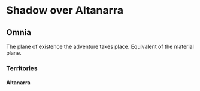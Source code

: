 # Shadow over Altanarra
## Omnia

The plane of existence the adventure takes place. Equivalent of the material plane.

### Territories
#### Altanarra 

